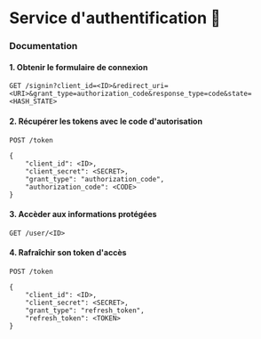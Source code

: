 # Service d'authentification 🐑

### Documentation

#### 1. Obtenir le formulaire de connexion
```
GET /signin?client_id=<ID>&redirect_uri=<URI>&grant_type=authorization_code&response_type=code&state=<HASH_STATE>
```

#### 2. Récupérer les tokens avec le code d'autorisation
```
POST /token

{
    "client_id": <ID>,
    "client_secret": <SECRET>,
    "grant_type": "authorization_code",
    "authorization_code": <CODE>
}
```

#### 3. Accèder aux informations protégées
```
GET /user/<ID>
```

#### 4. Rafraîchir son token d'accès
```
POST /token

{
    "client_id": <ID>,
    "client_secret": <SECRET>,
    "grant_type": "refresh_token",
    "refresh_token": <TOKEN>
}
```
